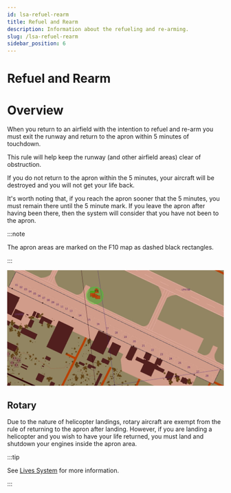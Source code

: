 ```yaml
---
id: lsa-refuel-rearm
title: Refuel and Rearm
description: Information about the refueling and re-arming.
slug: /lsa-refuel-rearm
sidebar_position: 6
---
```


# Refuel and Rearm

# Overview

When you return to an airfield with the intention to refuel and re-arm you must exit the runway and return to the apron within 5 minutes of touchdown.

This rule will help keep the runway (and other airfield areas) clear of obstruction.

If you do not return to the apron within the 5 minutes, your aircraft will be destroyed and you will not get your life back.

It's worth noting that, if you reach the apron sooner that the 5 minutes, you must remain there until the 5 minute mark. 
If you leave the apron after having been there, then the system will consider that you have not been to the apron.

:::note

The apron areas are marked on the F10 map as dashed black rectangles.

:::

![apron area](./img/apron_area.jpg "Apron Area")

## Rotary

Due to the nature of helicopter landings, rotary aircraft are exempt from the rule of returning to the apron after landing.
However, if you are landing a helicopter and you wish to have your life returned, you must land and shutdown your engines inside the apron area. 

:::tip

See [Lives System](./5_lives-system.md) for more information.

:::